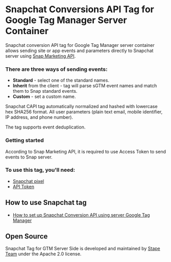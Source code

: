 # Snapchat Conversions API Tag for Google Tag Manager Server Container

Snapchat conversion API tag for Google Tag Manager server container allows sending site or app events and parameters directly to Snapchat server using [Snap Marketing API](https://marketingapi.snapchat.com/docs/#introduction).

### There are three ways of sending events:

- **Standard** - select one of the standard names.
- **Inherit** from the client - tag will parse sGTM event names and match them to Snap standard events.
- **Custom** - set a custom name.

Snapchat CAPI tag automatically normalized and hashed with lowercase hex SHA256 format. All user parameters (plain text email, mobile identifier, IP address, and phone number).

The tag supports event deduplication.

### Getting started

According to Snap Marketing API, it is required to use Access Token to send events to Snap server.

### To use this tag, you'll need:

- [Snapchat pixel](https://stape.io/blog/snapchat-conversion-api-using-server-google-tag-manager#1-snapchat-pixel)
- [API Token](https://stape.io/blog/snapchat-conversion-api-using-server-google-tag-manager)

## How to use Snapchat tag

- [How to set up Snapchat Conversion API using server Google Tag Manager](https://stape.io/blog/snapchat-conversion-api-using-server-google-tag-manager)

## Open Source

Snapchat Tag for GTM Server Side is developed and maintained by [Stape Team](https://stape.io/) under the Apache 2.0 license.
